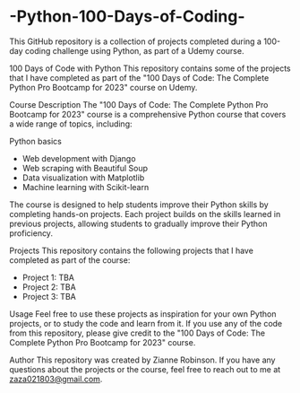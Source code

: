 # -Python-100-Days-of-Coding-
 This GitHub repository is a collection of projects completed during a 100-day coding challenge using Python, as part of a Udemy course.
 
100 Days of Code with Python
This repository contains some of the projects that I have completed as part of the "100 Days of Code: The Complete Python Pro Bootcamp for 2023" course on Udemy.

Course Description
The "100 Days of Code: The Complete Python Pro Bootcamp for 2023" course is a comprehensive Python course that covers a wide range of topics, including:

Python basics
- Web development with Django
- Web scraping with Beautiful Soup
- Data visualization with Matplotlib
- Machine learning with Scikit-learn

The course is designed to help students improve their Python skills by completing hands-on projects. Each project builds on the skills learned in previous projects, allowing students to gradually improve their Python proficiency.

Projects
This repository contains the following projects that I have completed as part of the course:

- Project 1: TBA
- Project 2: TBA
- Project 3: TBA

Usage
Feel free to use these projects as inspiration for your own Python projects, or to study the code and learn from it. If you use any of the code from this repository, please give credit to the "100 Days of Code: The Complete Python Pro Bootcamp for 2023" course.

Author
This repository was created by Zianne Robinson. If you have any questions about the projects or the course, feel free to reach out to me at zaza021803@gmail.com.
